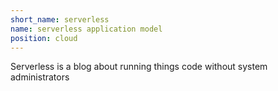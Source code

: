 ```yaml
---
short_name: serverless
name: serverless application model
position: cloud
---
```

Serverless is a blog about running things code without system administrators
